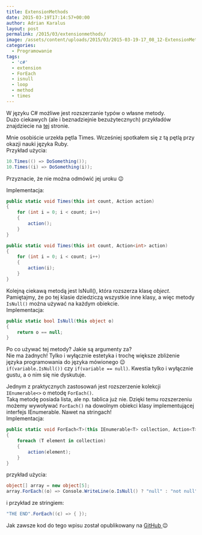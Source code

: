 ```yaml
---
title: ExtensionMethods
date: 2015-03-19T17:14:57+00:00
author: Adrian Karalus
layout: post
permalink: /2015/03/extensionmethods/
image: /assets/content/uploads/2015/03/2015-03-19-17_08_12-ExtensionMethods-Microsoft-Visual-Studio.png
categories:
  - Programowanie
tags:
  - 'c#'
  - extension
  - ForEach
  - isnull
  - loop
  - method
  - times
---
```

W języku C# możliwe jest rozszerzanie typów o własne metody.  
Dużo ciekawych (ale i beznadziejnie bezużytecznych) przykładów znajdziecie na [tej](http://extensionmethod.net/csharp/) stronie.

Mnie osobiście urzekła pętla Times. Wcześniej spotkałem się z tą pętlą przy okazji nauki języka Ruby.  
Przykład użycia:

```csharp
10.Times(() => DoSomething());
10.Times((i) => DoSomething(i));
```

Przyznacie, że nie można odmówić jej uroku 😉

Implementacja:

```csharp
public static void Times(this int count, Action action)
{
    for (int i = 0; i < count; i++)
    {
        action();
    }
}

public static void Times(this int count, Action<int> action)
{
    for (int i = 0; i < count; i++)
    {
        action(i);
    }
}
```

Kolejną ciekawą metodą jest IsNull(), która rozszerza klasę *object*.  
Pamiętajmy, że po tej klasie dziedziczą wszystkie inne klasy, a więc metody `IsNull()` można używać na każdym obiekcie.  
Implementacja:

```csharp
public static bool IsNull(this object o)
{
    return o == null;
}
```

Po co używać tej metody? Jakie są argumenty za?  
Nie ma żadnych! Tylko i wyłącznie estetyka i trochę większe zbliżenie języka programowania do języka mówionego 😉  
`if(variable.IsNull())` czy `if(variable == null)`. Kwestia tylko i wyłącznie gustu, a o nim się nie dyskutuje.

Jednym z praktycznych zastosowań jest rozszerzenie kolekcji `IEnumerable<>` o metodę `ForEach()`.  
Taką metodę posiada lista, ale np. tablica już nie. Dzięki temu rozszerzeniu możemy wywoływać `ForEach()` na dowolnym obiekci klasy implementującej interfejs IEnumerable. Nawet na stringach!  
Implementacja:

```csharp
public static void ForEach<T>(this IEnumerable<T> collection, Action<T> action)
{
    foreach (T element in collection)
    {
        action(element);
    }
}
```

przykład użycia:

```csharp
object[] array = new object[5];
array.ForEach((o) => Console.WriteLine(o.IsNull() ? "null" : "not null"));
```

i przykład ze stringiem:

```csharp
"THE END".ForEach((c) => { });
```

 

Jak zawsze kod do tego wpisu został opublikowany na [GitHub ](https://github.com/AdrianRamzes/ExtensionMethods)😉